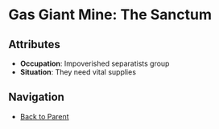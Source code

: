 # Gas Giant Mine: The Sanctum

## Attributes
- **Occupation**: Impoverished separatists group
- **Situation**: They need vital supplies


## Navigation
- [Back to Parent](../)
